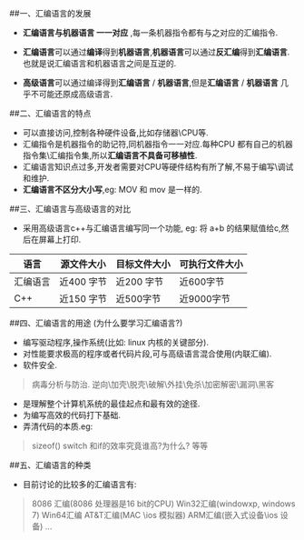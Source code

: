 ##一、汇编语言的发展
- **汇编语言与机器语言 一一对应** ,每一条机器指令都有与之对应的汇编指令.

- **汇编语言**可以通过**编译**得到**机器语言**,**机器语言**可以通过**反汇编**得到**汇编语言**. 也就是说汇编语言和机器语言之间是互逆的.

- **高级语言**可以通过编译得到**汇编语言** / **机器语言**,但是**汇编语言** / **机器语言** 几乎不可能还原成高级语言.


##二、汇编语言的特点

- 可以直接访问,控制各种硬件设备,比如存储器\CPU等.
- 汇编指令是机器指令的助记符,同机器指令一一对应.每种CPU 都有自己的机器指令集\汇编指令集,所以**汇编语言不具备可移植性**.
- 汇编语言知识点过多,开发者需要对CPU等硬件结构有所了解,不易于编写\调试和维护.
- **汇编语言不区分大小写**,eg: MOV 和 mov 是一样的.

##三、汇编语言与高级语言的对比
- 采用高级语言c++与汇编语言编写同一个功能, eg:  将 a+b 的结果赋值给c,然后在屏幕上打印.

| 语言|源文件大小|目标文件大小|可执行文件大小|
|-----------|-----------|-------------|----------------|
|汇编语言| 近400 字节| 近200 字节|近600字节|
| C++ | 近150 字节| 近500字节|近9000字节|

##四、汇编语言的用途 (为什么要学习汇编语言?)

- 编写驱动程序,操作系统(比如: linux 内核的关键部分).
- 对性能要求极高的程序或者代码片段,可与高级语言混合使用(内联汇编).
- 软件安全.
> 病毒分析与防治.
逆向\加壳\脱壳\破解\外挂\免杀\加密解密\漏洞\黑客

- 是理解整个计算机系统的最佳起点和最有效的途径.
- 为编写高效的代码打下基础.
- 弄清代码的本质.eg:
>  sizeof()
switch 和if的效率究竟谁高?为什么? 
等等


##五、汇编语言的种类
- 目前讨论的比较多的汇编语言有:
> 8086 汇编(8086 处理器是16 bit的CPU)
Win32汇编(windowxp, windows 7)
Win64汇编
AT&T汇编(MAC \ios 模拟器)
ARM汇编(嵌入式设备\ios 设备)
...




